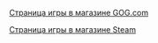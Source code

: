 [Страница игры в магазине GOG.com](https://www.gog.com/game/full_throttle_remastered)

[Страница игры в магазине Steam](https://store.steampowered.com/app/228360/Full_Throttle_Remastered/)

